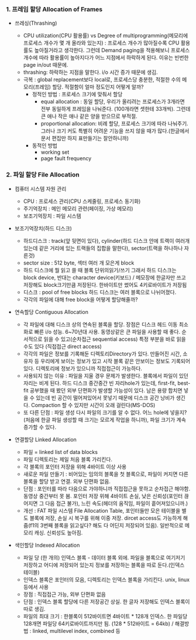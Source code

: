 ### 1. 프레임 할당 Allocation of Frames

- 쓰레싱(Thrashing)

  - CPU utilization(CPU 활용률) vs Degree of multiprogramming(메모리에 프로세스 개수가 몇 개 올라와 있는지) : 프로세스 개수가 많아질수록 CPU 활용률도 높아질거라고 생각한다. 그런데 Demand paging을 적용해보니 프로세스 개수에 따라 활용률이 높아지다가 어느 지점에서 하락하게 된다. 이유는 빈번한 page in/out 때문에. 
  - thrashing: 하락하는 지점을 말한다. i/o 시간 증가 때문에 생김.
  - 극복 : global replacement보다 local로, 프로세스당 충분한, 적절한 수의 메모리(프레임) 할당. 적절함이 얼마 정도인지 어떻게 알까?
    - 정적인 방법 : 프로세스 크기에 맞춰서 할당
      - equal allocation : 동일 할당, 우리가 올리려는 프로세스가 3개라면 전부 동일하게 프레임을 나눠준다. (100개라면 셋한테 33개씩). 그런데 큰 애나 작은 애나 같은 양을 받으므로 부적절.
      - proportional allocation: 비례 할당, 프로세스 크기에 따라 나눠주기. 그러나 크기 커도 특별히 어려운 기능을 쓰지 않을 때가 많다.(한글에서 문서 편집만 하지 표만들기는 잘안하니까)
    - 동적인 방법
      - working set
      - page fault frequency




### 2. 파일 할당 File Allocation

- 컴퓨터 시스템 자원 관리
  - CPU : 프로세스 관리(CPU 스케줄링, 프로세스 동기화)
  - 주기억장치 : 메인 메모리 관련(페이징, 가상 메모리)
  - 보조기억장치 : 파일 시스템
- 보조기억장치(하드 디스크)
  - 하드디스크 : track(앞 뒷면이 있다), cylinder(하드 디스크 안에 트랙이 여러개 있는데 같은 거리에 있는 트랙들의 집합을 말한다), sector(트랙을 하나하나 자른것)
  - sector size : 512 byte, 섹터 여러 개 모은게 block
  - 하드 디스크에 뭘 읽고 쓸 때 블록 단위의읽기/쓰기 그래서 하드 디스크는 block device, 반대는 character device(키보드) / 메모장에 한글자만 쓰고 저장해도 block크기만큼 저장된다. 한바이트만 썼어도 4키로바이트가 저장됨
  - 디스크 : pool of free blocks 하드 디스크는 여러 블록으로 나뉘어졌다.
  - 각각의 파일에 대해 free block을 어떻게 할당해줄까?

- 연속할당 Contiguous Allocation
  - 각 파일에 대해 디스크 상의 연속된 블록을 할당. 장점은 디스크 헤드 이동 최소화로 빠른 i/o 성능. 6~70년대 사용. 동영상같은 큰 파일을 사용할 때 좋다. 순서적으로 읽을 수 있고(순차접근 sequential access) 특정 부분을 바로 읽을 수도 있다 (직접접근 direct access)
  - 각각의 파일은 정보를 기록해둔 디렉토리Directory가 있다. 만들어진 시간, 소유자 등 우리에게 보이는 정보가 있고 시작 블록 같은 안보이는 정보도 기록되어 있다. 디렉토리에 정보가 있으니까 직접접근이 가능하다.
  - 사용되지 않는 이유 : 파일을 지울 경우 문제가 발생한다. 블록에서 파일이 있던 자리는 비게 된다. 하드 디스크 중간중간 빈 자리hole가 있는데, first-fit, best-fit 공부했을 때 봤던 외부 단편화가 발생할 가능성이 있다. 남은 용량 합치면 넣을 수 있는데 빈 공간이 떨어져있어서 못넣기 때문에 디스크 공간 낭비가 생긴다. Compaction 할 수 있지만 시간이 오래 걸린다(MS-DOS)
  - 또 다른 단점 : 파일 생성 다시 파일의 크기를 알 수 없다. 어느 hole에 넣을지? (처음에 한글 파일 생성할 때 크기는 모르게 작업을 하니까), 파일 크기가 계속 증가할 수 있다.
- 연결할당 Linked Allocation
  - 파일 = linked list of data blocks
  - 파일 디렉토리는 제일 처음 블록 가리킨다. 
  - 각 블록의 포인터 저장을 위해 4바이트 이상 사용
  - 새로운 파일 만들기 : 비어있는 임의의 블록을 첫 블록으로, 파일이 커지면 다른 블록을 할당 받고 연결. 외부 단편화 없음.
  - 단점 : 포인터를 따라 다음으로 가야하니까 직접접근을 못하고 순차접근 해야함. 동영상 중간부터 못 봄. 포인터 저장 위해 4바이트 손실, 낮은 신뢰성(포인터 끊어지면 그 다음 접근 불가), 느린 속도(헤더의 움직임, 파일이 흩어져있으니까.)
  - 개선 : FAT 파일 시스템 File Allocation Table, 포인터들만 모은 테이블을 별도 블록에 저장, 손실 시 복구를 위해 이중 저장. dircet access도 가능하게 해줌(f1의 3번째 블록을 읽고싶다? 해도 다 어딘지 저장되어 있음). 일반적으로 메모리 캐싱. 신뢰성도 높아짐.
- 색인할당 Indexed Allocation
  - 파일 당 (한 개의) 인덱스 블록 - 데이터 블록 외에. 파일을 블록으로 여기저기 저장하고 어디에 저장되어 있는지 정보를 저장하는 블록을 따로 둔다.(인덱스 테이블)
  - 인덱스 블록은 포인터의 모음, 디렉토리는 인덱스 블록을 가리킨다. unix, linux 등에서 사용
  - 장점 : 직접접근 가능, 외부 단편화 없음
  - 단점 : 인덱스 블록 할당에 다른 저장공간 상실. 한 글자 저장해도 인덱스 블록이 따로 생김.
  - 파일의 최대 크기 : 한블록이 512바이트면 4바이트 * 128개 인덱스. 한 파일당 128개면 파일당 64키로바이트까지만 됨. (128 * 512바이트 = 64kb) / 해결방법 : linked, multilevel index, combined 등